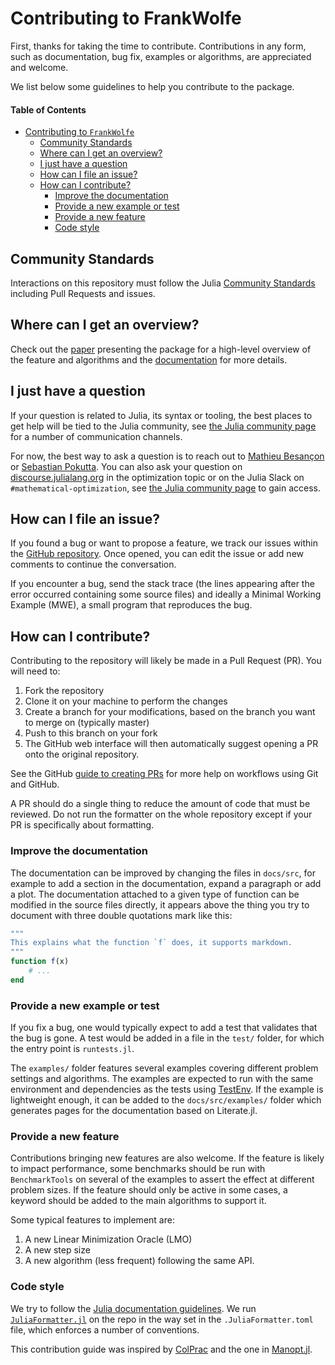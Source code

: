 # Contributing to FrankWolfe

First, thanks for taking the time to contribute.
Contributions in any form, such as documentation, bug fix, examples or algorithms, are appreciated and welcome.

We list below some guidelines to help you contribute to the package.

#### Table of Contents

- [Contributing to `FrankWolfe`](#Contributing-to-FrankWolfe)
  - [Community Standards](#Community-Standards)
  - [Where can I get an overview?](#Where-can-I-get-an-overview?)
  - [I just have a question](#I-just-have-a-question)
  - [How can I file an issue?](#How-can-I-file-an-issue?)
  - [How can I contribute?](#How-can-I-contribute?)
    - [Improve the documentation](#Improve-the-documentation)
    - [Provide a new example or test](#Provide-a-new-example-or-test)
    - [Provide a new feature](#Provide-a-new-feature)
    - [Code style](#Code-style)

## Community Standards

Interactions on this repository must follow the Julia [Community Standards](https://julialang.org/community/standards/) including Pull Requests and issues.

## Where can I get an overview?

Check out the [paper](https://arxiv.org/abs/2104.06675) presenting the package
for a high-level overview of the feature and algorithms and
the [documentation](https://zib-iol.github.io/FrankWolfe.jl/dev/) for more details.

## I just have a question

If your question is related to Julia, its syntax or tooling, the best places to get help will be tied to the Julia community,
see [the Julia community page](https://julialang.org/community/) for a number of communication channels.

For now, the best way to ask a question is to reach out to [Mathieu Besançon](https://github/matbesancon) or [Sebastian Pokutta](github.com/pokutta).
You can also ask your question on [discourse.julialang.org](https://discourse.julialang.org) in the optimization topic or on the Julia Slack
on `#mathematical-optimization`, see [the Julia community page](https://julialang.org/community/) to gain access.

## How can I file an issue?

If you found a bug or want to propose a feature, we track our issues within the [GitHub repository](https://github.com/ZIB-IOL/FrankWolfe.jl/issues).
Once opened, you can edit the issue or add new comments to continue the conversation.

If you encounter a bug, send the stack trace (the lines appearing after the error occurred containing some source files)
and ideally a Minimal Working Example (MWE), a small program that reproduces the bug.

## How can I contribute?

Contributing to the repository will likely be made in a Pull Request (PR).
You will need to:
1. Fork the repository
2. Clone it on your machine to perform the changes
3. Create a branch for your modifications, based on the branch you want to merge on (typically master)
4. Push to this branch on your fork
5. The GitHub web interface will then automatically suggest opening a PR onto the original repository.

See the GitHub [guide to creating PRs](https://docs.github.com/en/pull-requests/collaborating-with-pull-requests/proposing-changes-to-your-work-with-pull-requests/creating-a-pull-request) for more help on workflows using Git and GitHub.

A PR should do a single thing to reduce the amount of code that must be reviewed.
Do not run the formatter on the whole repository except if your PR is specifically about formatting.

### Improve the documentation

The documentation can be improved by changing the files in `docs/src`,
for example to add a section in the documentation, expand a paragraph or add a plot.
The documentation attached to a given type of function can be modified in the source files directly, it appears above the thing you try to document
with three double quotations mark like this:
```julia
"""
This explains what the function `f` does, it supports markdown.
"""
function f(x)
    # ...
end
```

### Provide a new example or test

If you fix a bug, one would typically expect to add a test that validates that the bug is gone.
A test would be added in a file in the `test/` folder, for which the entry point is `runtests.jl`.

The `examples/` folder features several examples covering different problem settings and algorithms.
The examples are expected to run with the same environment and dependencies as the tests using
[TestEnv](https://github.com/JuliaTesting/TestEnv.jl).
If the example is lightweight enough, it can be added to the `docs/src/examples/` folder which generates
pages for the documentation based on Literate.jl.

### Provide a new feature

Contributions bringing new features are also welcome.
If the feature is likely to impact performance, some benchmarks should be run with `BenchmarkTools` on several
of the examples to assert the effect at different problem sizes.
If the feature should only be active in some cases, a keyword should be added to the main algorithms to support it.

Some typical features to implement are:
1. A new Linear Minimization Oracle (LMO)
2. A new step size
3. A new algorithm (less frequent) following the same API.

### Code style

We try to follow the [Julia documentation guidelines](https://docs.julialang.org/en/v1/manual/documentation/).
We run [`JuliaFormatter.jl`](https://github.com/domluna/JuliaFormatter.jl) on the repo in the way set in the `.JuliaFormatter.toml` file, which enforces a number of conventions.

This contribution guide was inspired by [ColPrac](https://github.com/SciML/ColPrac) and the one in [Manopt.jl](https://github.com/JuliaManifolds/Manopt.jl).
